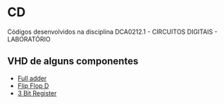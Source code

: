 # CD

Códigos desenvolvidos na disciplina DCA0212.1 - CIRCUITOS DIGITAIS - LABORATÓRIO

## VHD de alguns componentes

* [Full adder](./up_down_counter/full_add.vhd)
* [Flip Flop D](./up_down_counter/flipflopD.vhd)
* [3 Bit Register](./up_down_counter/register.vhd)